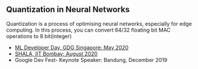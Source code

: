 <h2>Quantization in Neural Networks</h2>
      <p>Quantization is a process of optimising neural networks, especially for edge computing. In this process, you can convert 64/32 floating bit MAC operations to 8 bit(integer) </p>
        <ul><li><a href="https://www.youtube.com/watch?v=_qaQDFMyrq8">ML Developer Day, GDG Singapore: May 2020</a></li>
         <li><a href="https://www.youtube.com/watch?v=z9n7iYf1oXc:"> SHALA, IIT Bombay: August 2020</a></li>
           <li>Google Dev Fest- Keynote Speaker: Bandung, December 2019</li></ul>
